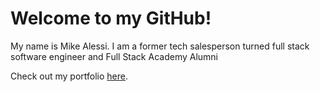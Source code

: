 # Welcome to my GitHub!

My name is Mike Alessi. I am a former tech salesperson turned full stack software engineer and Full Stack Academy Alumni

Check out my portfolio <a href='https://malessi5.github.io/malessi5/' target='blank'> here</a>.
